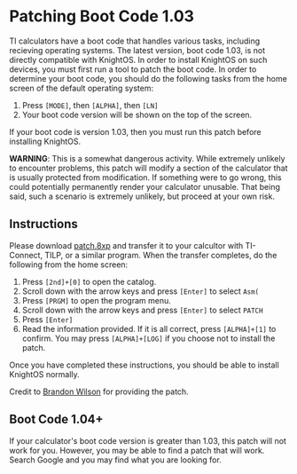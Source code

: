 # Patching Boot Code 1.03

TI calculators have a boot code that handles various tasks, including recieving operating systems.
The latest version, boot code 1.03, is not directly compatible with KnightOS. In order to install
KnightOS on such devices, you must first run a tool to patch the boot code. In order to determine
your boot code, you should do the following tasks from the home screen of the default operating
system:

1. Press `[MODE]`, then `[ALPHA]`, then `[LN]`
2. Your boot code version will be shown on the top of the screen.

If your boot code is version 1.03, then you must run this patch before installing
KnightOS.

**WARNING**: This is a somewhat dangerous activity. While extremely unlikely to encounter problems,
this patch will modify a section of the calculator that is usually protected from modification. If
something were to go wrong, this could potentially permanently render your calculator unusable.
That being said, such a scenario is extremely unlikely, but proceed at your own risk.

## Instructions

Please download [patch.8xp](https://github.com/SirCmpwn/KnightOS/tree/master/boot-patch/patch.8xp)
and transfer it to your calcultor with TI-Connect, TILP, or a similar program. When the transfer
completes, do the following from the home screen:

1. Press `[2nd]+[0]` to open the catalog.
2. Scroll down with the arrow keys and press `[Enter]` to select `Asm(`
3. Press `[PRGM]` to open the program menu.
4. Scroll down with the arrow keys and press `[Enter]` to select `PATCH`
5. Press `[Enter]`
6. Read the information provided. If it is all correct, press `[ALPHA]+[1]` to confirm.
   You may press `[ALPHA]+[LOG]` if you choose not to install the patch.

Once you have completed these instructions, you should be able to install KnightOS normally.

Credit to [Brandon Wilson](http://brandonw.net/) for providing the patch.

## Boot Code 1.04+

If your calculator's boot code version is greater than 1.03, this patch will not work for you. However,
you may be able to find a patch that will work. Search Google and you may find what you are looking for.
